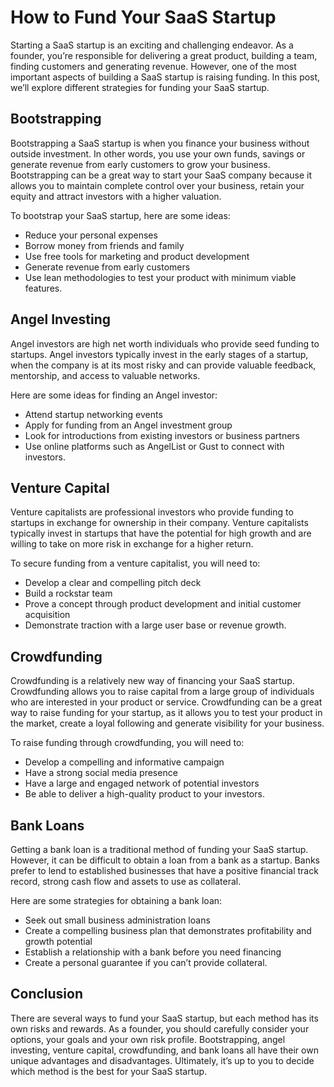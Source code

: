 # How to Fund Your SaaS Startup

Starting a SaaS startup is an exciting and challenging endeavor. As a founder, you’re responsible for delivering a great product, building a team, finding customers and generating revenue. However, one of the most important aspects of building a SaaS startup is raising funding. In this post, we’ll explore different strategies for funding your SaaS startup.

## Bootstrapping

Bootstrapping a SaaS startup is when you finance your business without outside investment. In other words, you use your own funds, savings or generate revenue from early customers to grow your business. Bootstrapping can be a great way to start your SaaS company because it allows you to maintain complete control over your business, retain your equity and attract investors with a higher valuation.

To bootstrap your SaaS startup, here are some ideas:

- Reduce your personal expenses
- Borrow money from friends and family
- Use free tools for marketing and product development
- Generate revenue from early customers
- Use lean methodologies to test your product with minimum viable features.

## Angel Investing

Angel investors are high net worth individuals who provide seed funding to startups. Angel investors typically invest in the early stages of a startup, when the company is at its most risky and can provide valuable feedback, mentorship, and access to valuable networks.

Here are some ideas for finding an Angel investor:

- Attend startup networking events
- Apply for funding from an Angel investment group
- Look for introductions from existing investors or business partners
- Use online platforms such as AngelList or Gust to connect with investors.

## Venture Capital

Venture capitalists are professional investors who provide funding to startups in exchange for ownership in their company. Venture capitalists typically invest in startups that have the potential for high growth and are willing to take on more risk in exchange for a higher return.

To secure funding from a venture capitalist, you will need to:

- Develop a clear and compelling pitch deck
- Build a rockstar team
- Prove a concept through product development and initial customer acquisition
- Demonstrate traction with a large user base or revenue growth.

## Crowdfunding

Crowdfunding is a relatively new way of financing your SaaS startup. Crowdfunding allows you to raise capital from a large group of individuals who are interested in your product or service. Crowdfunding can be a great way to raise funding for your startup, as it allows you to test your product in the market, create a loyal following and generate visibility for your business.

To raise funding through crowdfunding, you will need to:

- Develop a compelling and informative campaign
- Have a strong social media presence
- Have a large and engaged network of potential investors
- Be able to deliver a high-quality product to your investors.

## Bank Loans

Getting a bank loan is a traditional method of funding your SaaS startup. However, it can be difficult to obtain a loan from a bank as a startup. Banks prefer to lend to established businesses that have a positive financial track record, strong cash flow and assets to use as collateral.

Here are some strategies for obtaining a bank loan:

- Seek out small business administration loans
- Create a compelling business plan that demonstrates profitability and growth potential
- Establish a relationship with a bank before you need financing
- Create a personal guarantee if you can’t provide collateral.

## Conclusion

There are several ways to fund your SaaS startup, but each method has its own risks and rewards. As a founder, you should carefully consider your options, your goals and your own risk profile. Bootstrapping, angel investing, venture capital, crowdfunding, and bank loans all have their own unique advantages and disadvantages. Ultimately, it’s up to you to decide which method is the best for your SaaS startup.
